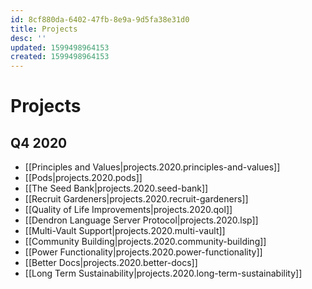 ```yaml
---
id: 8cf880da-6402-47fb-8e9a-9d5fa38e31d0
title: Projects
desc: ''
updated: 1599498964153
created: 1599498964153
---
```


# Projects

## Q4 2020
- [[Principles and Values|projects.2020.principles-and-values]]
- [[Pods|projects.2020.pods]]
- [[The Seed Bank|projects.2020.seed-bank]]
- [[Recruit Gardeners|projects.2020.recruit-gardeners]]
- [[Quality of Life Improvements|projects.2020.qol]]
- [[Dendron Language Server Protocol|projects.2020.lsp]]
- [[Multi-Vault Support|projects.2020.multi-vault]]
- [[Community Building|projects.2020.community-building]]
- [[Power Functionality|projects.2020.power-functionality]]
- [[Better Docs|projects.2020.better-docs]]
- [[Long Term Sustainability|projects.2020.long-term-sustainability]]